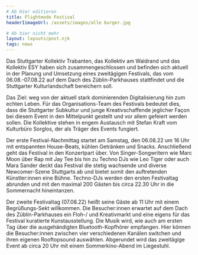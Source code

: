 ```yaml
---
# Ab Hier editieren
title: Flightmode Festival
headerIimageUrl: /assets/images/alle burger.jpg

# Ab hier nicht mehr
layout: layouts/post.njk
tags: news
---
```




Das Stuttgarter Kollektiv Trabanten, das Kollektiv am Waldrand und das Kollektiv ESY haben sich zusammengeschlossen und befinden sich aktuell in der Planung und
Umsetzung eines zweitägigen Festivals, das vom 06.08.-07.08.22 auf dem Dach des
Züblin-Parkhauses stattfindet und die Stuttgarter Kulturlandschaft bereichern soll.

 Das Ziel: weg von der aktuell stark dominierenden Digitalisierung hin zum echten Leben. Für das Organisations-Team des Festivals bedeutet dies, dass die Stuttgarter Subkultur und junge Kreativschaffende jeglicher Façon bei diesem Event in den Mittelpunkt gestellt und vor allem gefeiert werden sollen. Die Kollektive stehen in engem Austausch mit Stefan Kraft vom Kulturbüro Sorglos, der als Träger des Events fungiert. 


Der erste Festival-Nachmittag startet am Samstag, den 06.08.22 um 16 Uhr mit
entspannten House-Beats, kühlen Getränken und Snacks. Anschließend geht das Festival in den Konzertpart über. Von Singer-Songwritern wie Marc Moon über Rap mit Jay Tee bis hin zu Techno DJs wie Leo Tiger oder auch Mara Sander deckt das Festival die stetig wachsende und diverse Newcomer-Szene Stuttgarts ab und bietet somit den auftretenden Künstler:innen eine Bühne. Techno-DJs werden den ersten Festivaltag abrunden und mit den maximal 200 Gästen bis circa 22.30 Uhr in die Sommernacht hineintanzen.

 Der zweite Festivaltag (07.08.22) heißt seine Gäste ab 11 Uhr mit einem Begrüßungs-Sekt willkommen. Die Besucher:innen erwartet auf dem Dach des Züblin-Parkhauses ein Floh-/ und Kreativmarkt und eine eigens für das Festival kuratierte Kunstausstellung. Die Musik wird, wie auch am ersten Tag über die ausgehändigten Bluetooth-Kopfhörer empfangen. Hier können die Besucher:innen zwischen vier verschiedenen Kanälen switchen und ihren eigenen Rooftopsound auswählen. Abgerundet wird das zweitägige Event ab circa 20 Uhr mit einem Sommerkino-Abend im Liegestuhl.

